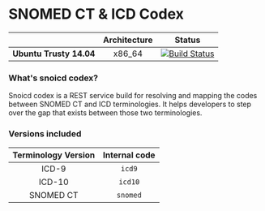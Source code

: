 # SNOMED CT & ICD Codex

|| **Architecture** | **Status** |
|:------:|:-:|:----------:|
|**Ubuntu Trusty 14.04**|x86_64|[![Build Status](https://travis-ci.org/thewilly/unknown.svg?branch=master)](https://travis-ci.org/thewilly/caffeine)|

### What's snoicd codex?
Snoicd codex is a REST service build for resolving and mapping the codes between SNOMED CT and ICD terminologies. It helps developers to step over the gap that exists between those two terminologies.

### Versions included

| **Terminology Version** | **Internal code** |
|:------:|:-----:|
|ICD-9|`icd9`|
|ICD-10|`icd10`|
|SNOMED CT|`snomed`|
